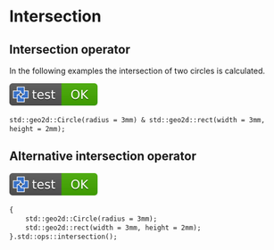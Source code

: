 # Intersection

## Intersection operator

In the following examples the intersection of two circles is calculated.

[![test](.test/intersection_operator.svg)](.test/intersection_operator.log)

```µcad,intersection_operator
std::geo2d::Circle(radius = 3mm) & std::geo2d::rect(width = 3mm, height = 2mm);
```

## Alternative intersection operator

[![test](.test/intersection_alt_operator.svg)](.test/intersection_alt_operator.log)

```µcad,intersection_alt_operator
{
    std::geo2d::Circle(radius = 3mm);
    std::geo2d::rect(width = 3mm, height = 2mm);
}.std::ops::intersection();
```
